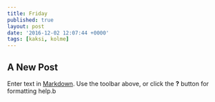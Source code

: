 ```yaml
---
title: Friday
published: true
layout: post
date: '2016-12-02 12:07:44 +0000'
tags: [kaksi, kolme]
---
```


## A New Post

Enter text in [Markdown](http://daringfireball.net/projects/markdown/). Use the toolbar above, or click the **?** button for formatting help.b

